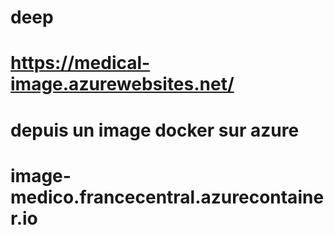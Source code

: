 # deep
# https://medical-image.azurewebsites.net/
# depuis un image docker sur azure
# image-medico.francecentral.azurecontainer.io
